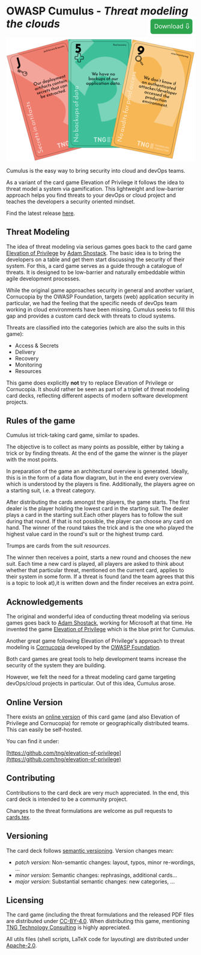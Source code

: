 <!--
© 2023 TNG Technology Consulting

SPDX-License-Identifier: CC-BY-4.0
-->

# OWASP Cumulus - *Threat modeling the clouds*[<img style="height:50px;cursor:pointer;float:right" src="docs/img/download.svg"/>](https://github.com/TNG/cumulus/releases/latest)

![Cumulus Cards](docs/img/cards.svg)
  
Cumulus is the easy way to bring security into cloud and devOps teams.

As a variant of the card game Elevation of Privilege it follows the idea to threat model a system via gamification.
This lightweight and low-barrier approach helps you find threats to your devOps or cloud project and teaches the developers a security oriented mindset.

Find the latest release [here](https://github.com/TNG/cumulus/releases/latest).

## Threat Modeling 
The idea of threat modeling via serious games goes back to the card game [Elevation of Privilege](https://shostack.org/games/elevation-of-privilege) by [Adam Shostack](https://github.com/adamshostack).
The basic idea is to bring the developers on a table and get them start discussing the security of their system.
For this, a card game serves as a guide through a catalogue of threats.
It is designed to be low-barrier and naturally embeddable within agile development processes.

While the original game approaches security in general and another variant, Cornucopia by the OWASP Foundation, targets (web) application security in particular, we had the feeling that the specific needs of devOps team working in cloud environments have been missing.
Cumulus seeks to fill this gap and provides a custom card deck with threats to cloud systems.

Threats are classified into the categories (which are also the suits in this game):
* Access & Secrets
* Delivery
* Recovery
* Monitoring
* Resources

This game does explicitly **not** try to replace Elevation of Privilege or Cornucopia.
It should rather be seen as part of a triplet of threat modeling card decks, reflecting different aspects of modern software development projects.

## Rules of the game
Cumulus ist trick-taking card game, similar to spades.

The objective is to collect as many points as possible, either by taking a trick or by finding threats.
At the end of the game the winner is the player with the most points.

In preparation of the game an architectural overview is generated.
Ideally, this is in the form of a data flow diagram, but in the end every overview which is understood by the players is fine.
Additionally, the players agree on a starting suit, i.e.
a threat category.

After distributing the cards amongst the players, the game starts.
The first dealer is the player holding the lowest card in the starting suit.
The dealer plays a card in the starting suit.Each other players has to follow the suit during that round.
If that is not possible, the player can choose any card on hand.
The winner of the round takes the trick and is the one who played the highest value card in the round's suit or the highest trump card.

Trumps are cards from the suit *resources*.

The winner then receives a point, starts a new round and chooses the new suit.
Each time a new card is played, all players are asked to think about whether that particular threat, mentioned on the current card, applies to their system in some form.
If a threat is found (and the team agrees that this is a topic to look at),it is written down and the finder receives an extra point.
  
## Acknowledgements 
The original and wonderful idea of conducting threat modeling via serious games goes back to [Adam Shostack](https://github.com/adamshostack), working for Microsoft at that time.
He invented the game [Elevation of Privilege](https://shostack.org/games/elevation-of-privilege) which is the blue print for Cumulus.

Another great game following Elevation of Privilege's approach to threat modeling is [Cornucopia](https://owasp.org/www-project-cornucopia/) developed by the [OWASP Foundation](https://owasp.org/).

Both card games are great tools to help development teams increase the security of the system they are building.

However, we felt the need for a threat modeling card game targeting devOps/cloud projects in particular.
Out of this idea, Cumulus arose.
  
## Online Version
There exists an [online version](https://github.com/tng/elevation-of-privilege) of this card game (and also Elevation of Privilege and Cornucopia) for remote or geographically distributed teams.
This can easily be self-hosted.

You can find it under: 
  
[https://github.com/tng/elevation-of-privilege](https://github.com/tng/elevation-of-privilege) 
  
## Contributing 
Contributions to the card deck are very much appreciated.
In the end, this card deck is intended to be a community project.

Changes to the threat formulations are welcome as pull requests to [cards.tex](https://github.com/TNG/cumulus/blob/main/cards.tex).
  
 ## Versioning 
The card deck follows [semantic versioning](https://semver.org/).
Version changes mean: 

- *patch version*: Non-semantic changes: layout, typos, minor re-wordings, ...
- *minor version*: Semantic changes: rephrasings, additional cards...
- *major version*: Substantial semantic changes: new categories, ...
  
## Licensing 
The card game (including the threat formulations and the released PDF files are distributed under [CC-BY-4.0](https://creativecommons.org/licenses/by/4.0/).
When distributing this game, mentioning [TNG Technology Consulting](https://www.tngtech.com/en/index.html) is highly appreciated.

All utils files (shell scripts, LaTeX code for layouting) are distributed under [Apache-2.0](https://www.apache.org/licenses/LICENSE-2.0).
